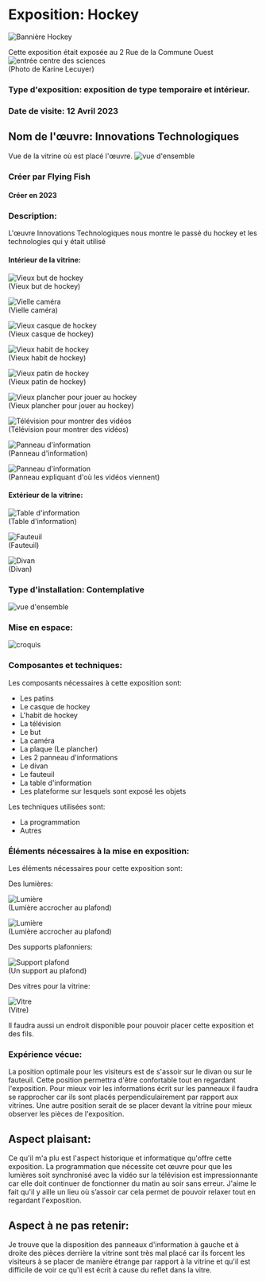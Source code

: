 # Exposition: Hockey

![Bannière Hockey](/centre_sciences/media/hockey/HOCKEY_nom_exposition.jpg)

Cette exposition était exposée au 2 Rue de la Commune Ouest
![entrée centre des sciences](/centre_sciences/media/centre_des_sciences_entre.png) <br>
(Photo de Karine Lecuyer)

### Type d'exposition: exposition de type temporaire et intérieur.

### Date de visite: 12 Avril 2023

## Nom de l'œuvre: Innovations Technologiques

Vue de la vitrine où est placé l'œuvre. 
![vue d'ensemble](/centre_sciences/media/hockey/HOCKEY_vue_ensemble.jpg)

### Créer par Flying Fish
#### Créer en 2023

### Description: 
L'œuvre Innovations Technologiques nous montre le passé du hockey et les technologies qui y était utilisé

#### Intérieur de la vitrine:

![Vieux but de hockey](/centre_sciences/media/hockey/HOCKEY_but.jpg) <br>
(Vieux but de hockey)

![Vielle caméra](/centre_sciences/media/hockey/HOCKEY_camera.jpg) <br>
(Vielle caméra)

![Vieux casque de hockey](/centre_sciences/media/hockey/HOCKEY_casque.jpg) <br>
(Vieux casque de hockey)

![Vieux habit de hockey](/centre_sciences/media/hockey/HOCKEY_habit.jpg) <br>
(Vieux habit de hockey)

![Vieux patin de hockey](/centre_sciences/media/hockey/HOCKEY_patin.jpg) <br>
(Vieux patin de hockey)

![Vieux plancher pour jouer au hockey](/centre_sciences/media/hockey/HOCKEY_plancher.jpg) <br>
(Vieux plancher pour jouer au hockey)

![Télévision pour montrer des vidéos](/centre_sciences/media/hockey/HOCKEY_television.jpg) <br>
(Télévision pour montrer des vidéos)

![Panneau d'information](/centre_sciences/media/hockey/HOCKEY_panneau_information.jpg) <br>
(Panneau d'information)

![Panneau d'information](/centre_sciences/media/hockey/HOCKEY_panneau_nom.jpg) <br>
(Panneau expliquant d'où les vidéos viennent)

#### Extérieur de la vitrine:

![Table d'information](/centre_sciences/media/hockey/HOCKEY_table_information.jpg) <br>
(Table d'information)

![Fauteuil](/centre_sciences/media/hockey/HOCKEY_fauteuil.jpg) <br>
(Fauteuil)

![Divan](/centre_sciences/media/hockey/HOCKEY_divan.jpg) <br>
(Divan)

### Type d'installation: Contemplative 

![vue d'ensemble](/centre_sciences/media/hockey/HOCKEY_vue_ensemble.jpg)

### Mise en espace:

![croquis](/centre_sciences/media/hockey/Hockey_croquis.jpeg)

### Composantes et techniques: 

Les composants nécessaires à cette exposition sont:
  * Les patins
  * Le casque de hockey
  * L'habit de hockey
  * La télévision
  * Le but
  * La caméra
  * La plaque (Le plancher)
  * Les 2 panneau d'informations
  * Le divan
  * Le fauteuil
  * La table d'information
  * Les plateforme sur lesquels sont exposé les objets

Les techniques utilisées sont: 
  * La programmation
  * Autres

### Éléments nécessaires à la mise en exposition:

Les éléments nécessaires pour cette exposition sont:

Des lumières:

![Lumière](/centre_sciences/media/hockey/HOCKEY_lumiere_droite.jpg) <br>
(Lumière accrocher au plafond)

![Lumière](/centre_sciences/media/hockey/HOCKEY_lumiere_gauche.jpg) <br>
(Lumière accrocher au plafond)

Des supports plafonniers:

![Support plafond](/centre_sciences/media/hockey/HOCKEY_support.jpg) <br>
(Un support au plafond)

Des vitres pour la vitrine:

![Vitre](/centre_sciences/media/hockey/HOCKEY_vue_ensemble.jpg) <br>
(Vitre)

Il faudra aussi un endroit disponible pour pouvoir placer cette exposition et des fils.

### Expérience vécue:

La position optimale pour les visiteurs est de s'assoir sur le divan ou sur le fauteuil. Cette position permettra d'être confortable tout en regardant l'exposition.
Pour mieux voir les informations écrit sur les panneaux il faudra se rapprocher car ils sont placés perpendiculairement par rapport aux vitrines. Une autre position serait de se placer devant la vitrine pour mieux observer les pièces de l'exposition.

## Aspect plaisant:

Ce qu'il m'a plu est l'aspect historique et informatique qu'offre cette exposition. La programmation que nécessite cet œuvre pour que les lumières soit synchronisé avec la vidéo sur la télévision est impressionnante car elle doit continuer de fonctionner du matin au soir sans erreur. J'aime le fait qu'il y aille un lieu où s’assoir car cela permet de pouvoir relaxer tout en regardant l'exposition.

## Aspect à ne pas retenir:

Je trouve que la disposition des panneaux d'information à gauche et à droite des pièces derrière la vitrine sont très mal placé car ils forcent les visiteurs à se placer de manière étrange par rapport à la vitrine et qu'il est difficile de voir ce qu'il est écrit à cause du reflet dans la vitre.
